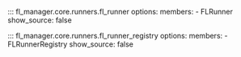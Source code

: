 ::: fl_manager.core.runners.fl_runner
    options:
      members:
      - FLRunner
      show_source: false

::: fl_manager.core.runners.fl_runner_registry
    options:
      members:
      - FLRunnerRegistry
      show_source: false

